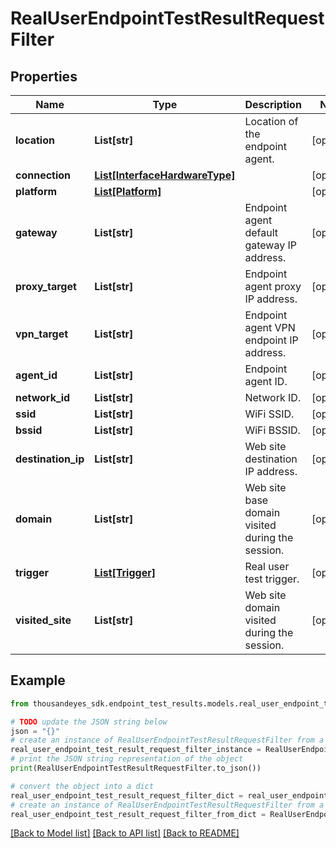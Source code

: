 # RealUserEndpointTestResultRequestFilter


## Properties

Name | Type | Description | Notes
------------ | ------------- | ------------- | -------------
**location** | **List[str]** | Location of the endpoint agent. | [optional] 
**connection** | [**List[InterfaceHardwareType]**](InterfaceHardwareType.md) |  | [optional] 
**platform** | [**List[Platform]**](Platform.md) |  | [optional] 
**gateway** | **List[str]** | Endpoint agent default gateway IP address. | [optional] 
**proxy_target** | **List[str]** | Endpoint agent proxy IP address. | [optional] 
**vpn_target** | **List[str]** | Endpoint agent VPN endpoint IP address. | [optional] 
**agent_id** | **List[str]** | Endpoint agent ID. | [optional] 
**network_id** | **List[str]** | Network ID. | [optional] 
**ssid** | **List[str]** | WiFi SSID. | [optional] 
**bssid** | **List[str]** | WiFi BSSID. | [optional] 
**destination_ip** | **List[str]** | Web site destination IP address. | [optional] 
**domain** | **List[str]** | Web site base domain visited during the session. | [optional] 
**trigger** | [**List[Trigger]**](Trigger.md) | Real user test trigger. | [optional] 
**visited_site** | **List[str]** | Web site domain visited during the session. | [optional] 

## Example

```python
from thousandeyes_sdk.endpoint_test_results.models.real_user_endpoint_test_result_request_filter import RealUserEndpointTestResultRequestFilter

# TODO update the JSON string below
json = "{}"
# create an instance of RealUserEndpointTestResultRequestFilter from a JSON string
real_user_endpoint_test_result_request_filter_instance = RealUserEndpointTestResultRequestFilter.from_json(json)
# print the JSON string representation of the object
print(RealUserEndpointTestResultRequestFilter.to_json())

# convert the object into a dict
real_user_endpoint_test_result_request_filter_dict = real_user_endpoint_test_result_request_filter_instance.to_dict()
# create an instance of RealUserEndpointTestResultRequestFilter from a dict
real_user_endpoint_test_result_request_filter_from_dict = RealUserEndpointTestResultRequestFilter.from_dict(real_user_endpoint_test_result_request_filter_dict)
```
[[Back to Model list]](../README.md#documentation-for-models) [[Back to API list]](../README.md#documentation-for-api-endpoints) [[Back to README]](../README.md)


